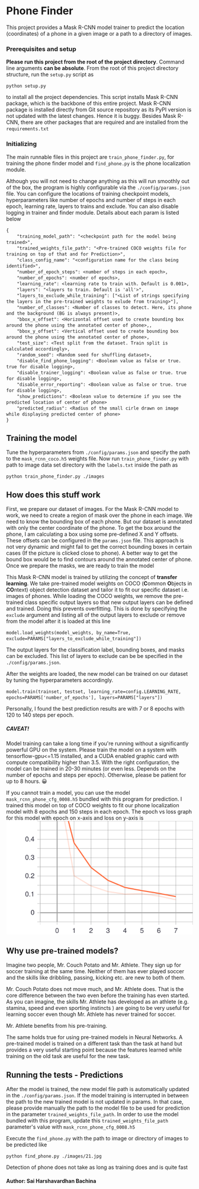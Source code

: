 # Phone Finder

This project provides a Mask R-CNN model trainer to predict the location (coordinates) of a phone in a given 
image or a path to a directory of images. 
 
### Prerequisites and setup

**Please run this project from the root of the project directory**.
Command line arguments **can be absolute**.
From the root of this project directory structure, run the `setup.py` script as 
```
python setup.py
```
to install all the project dependencies. This script installs Mask R-CNN package, 
which is the backbone of this entire project. Mask R-CNN package is installed directly from Git source
repository as its PyPI version is not updated with the latest changes. Hence it is buggy. 
Besides Mask R-CNN, there are other packages that are required and are installed from the `requirements.txt`

### Initializing

The main runnable files in this project are `train_phone_finder.py`, for training the phone finder 
model and `find_phone.py` is the phone localization module.

Although you will not need to change anything as this will run smoothly out of the box,
the program is highly configurable via the `./config/params.json` file. You can configure the locations of
training checkpoint models, hyperparameters like number of epochs and number of steps 
in each epoch, learning rate, layers to trains and exclude. You can also disable logging in trainer
and finder module. Details about each param is listed below 


```
{
    "training_model_path": "<checkpoint path for the model being trained>",
    "trained_weights_file_path": "<Pre-trained COCO weights file for training on top of that and for Prediction>",
    "class_config_name": "<configuration name for the class being identified>",
    "number_of_epoch_steps": <number of steps in each epoch>,
    "number_of_epochs": <number of epochs>,
    "learning_rate": <learning rate to train with. Default is 0.001>,
    "layers": "<layers to train. Default is 'all'>",
    "layers_to_exclude_while_training": ["<List of strings specifying the layers in the pre-trained weights to exlude from training>"],
    "number_of_classes": <Number of classes to detect. Here, its phone and the background (BG is always present)>,
    "bbox_x_offset": <Horizontal offset used to create bounding box around the phone using the annotated center of phone>,,
    "bbox_y_offset": <Vertical offset used to create bounding box around the phone using the annotated center of phone>,
    "test_size": <Test split from the dataset. Train split is calculated accordingly>,
    "random_seed": <Random seed for shuffling dataset>,
    "disable_find_phone_logging": <Boolean value as false or true. true for disable logging>,
    "disable_trainer_logging": <Boolean value as false or true. true for disable logging>,
    "disable_error_reporting": <Boolean value as false or true. true for disable logging>,
    "show_predictions": <Boolean value to determine if you see the predicted location of center of phone>
    "predicted_radius": <Radius of the small cirle drawn on image while displaying predicted center of phone>
}
```

## Training the model

Tune the hyperparameters from `./config/params.json` and specify the path to the `mask_rcnn_coco.h5` weights file. 
Now run `train_phone_finder.py` with path to image data set directory with the `labels.txt` 
inside the path as

```
python train_phone_finder.py ./images
```

## How does this stuff work
First, we prepare our dataset of images. For the Mask R-CNN model to work, we need to create a region of mask
over the phone in each image. We need to know the bounding box of each phone. But our dataset is annotated 
with only the center coordinate of the phone. To get the box around the phone, I am calculating a box
using some pre-defined X and Y offsets. These offsets can be configured in the `params.json` file.
This approach is not very dynamic and might fail to get the correct bounding boxes in certain cases (If the 
picture is clicked close to phone). A better way to get the bound box would be to find contours around the 
annotated center of phone. Once we prepare the masks, we are ready to train the model

This Mask R-CNN model is trained by utilizing the concept of **transfer learning**. We take pre-trained model weights on 
COCO (**C**ommon **O**bjects in **CO**ntext) object detection dataset and tailor it to fit our specific dataset i.e. 
images of phones. While loading the COCO weights, we remove the pre-trained class specific output layers so 
that new output layers can be defined and trained. Doing this prevents overfitting. This is done by 
specifying the `exclude` argument and listing all of the output layers to exclude or remove from the model
after it is loaded at this line
 ```
model.load_weights(model_weights, by_name=True, exclude=PARAMS["layers_to_exclude_while_training"])
```
 The output layers for the classification label, bounding boxes, 
and masks can be excluded. This list of layers to exclude can be be specified in the `./config/params.json`.

After the weights are loaded, the new model can be trained on our dataset by tuning the hyperparameters accordingly.
```
model.train(trainset, testset, learning_rate=config.LEARNING_RATE, epochs=PARAMS['number_of_epochs'], layers=PARAMS["layers"])
```

Personally, I found the best prediction results are with 7 or 8 epochs with 120 to 140 steps per epoch.   

##### **CAVEAT!**
Model training can take a long time if you're running without a significantly powerful GPU on the system.
Please train the model on a system with tensorflow-gpu<=1.15 installed, and a CUDA enabled 
graphic card with compute compatibility higher than 3.5. With the right configuration,
the model can be trained in 20-30 minutes (or even less. Depends on the number of epochs and steps per epoch). 
Otherwise, please be patient for up to 8 hours. 😀

If you cannot train a model, you can use the model `mask_rcnn_phone_cfg_0008.h5` bundled with this 
program for prediction. I trained this model on top of COCO weights to fit our phone localization model 
with 8 epochs and 150 steps in each epoch. The epoch vs loss graph for this model with 
epoch on x-axis and loss on y-axis is
![Alt text](./loss.svg)


## Why use pre-trained models?

Imagine two people, Mr. Couch Potato and Mr. Athlete. They sign up for soccer training at the same time. Neither of them has ever played soccer and the skills like dribbling, passing, kicking etc. are new to both of them.

Mr. Couch Potato does not move much, and Mr. Athlete does. That is the core difference between the two even before the training has even started. As you can imagine, the skills Mr. Athlete has developed as an athlete (e.g. stamina, speed and even sporting instincts ) are going to be very useful for learning soccer even though Mr. Athlete has never trained for soccer.

Mr. Athlete benefits from his pre-training.

The same holds true for using pre-trained models in Neural Networks. A pre-trained model is trained on a different task than the task at hand but provides a very useful starting point because the features learned while training on the old task are useful for the new task.
 

## Running the tests - Predictions

After the model is trained, the new model file path is automatically updated in the `./config/params.json`.
If the model training is interrupted in between the path to the new trained model is not updated in params.
In that case, please provide manually the path to the model file to be used for prediction in the 
parameter `trained_weights_file_path`. In order to use the model bundled with this program, update this
`trained_weights_file_path` parameter's value with `mask_rcnn_phone_cfg_0008.h5`  

Execute the `find_phone.py` with the path to image or directory of images to be predicted like 
```
python find_phone.py ./images/21.jpg
``` 
Detection of phone does not take as long as training does and is quite fast

#### Author: Sai Harshavardhan Bachina